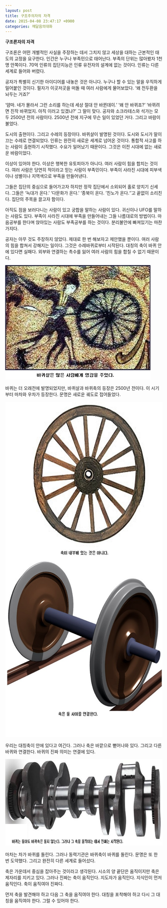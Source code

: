 ```yaml
---
layout: post
title: 구조주의자의 자격
date: 2015-04-08 23:47:17 +0900
categories: 깨달음의대화
---
```

**구조론자의 자격** 

  


구조론은 어떤 개별적인 사실을 주장하는 데서 그치지 않고 세상을 대하는 근본적인 태도의 교정을 요구한다. 인간은 누구나 부족민으로 태어난다. 부족의 단위는 많아봤자 1천 명 안쪽이다. 70억 인류의 집단지능은 인류 유전자의 설계에 없는 것이다. 인류는 다른 세계로 들어와 버렸다. 

  


공자가 특별히 신기한 아이디어를 내놓은 것은 아니다. 누구나 할 수 있는 말을 우직하게 밀어붙인 것이다. 필자가 이곳저곳을 떠돌 때 여러 사람에게 물어보았다. ‘왜 전두환을 놔두는 거죠?’ 

  


‘얌마. 네가 몰라서 그런 소리를 하는데 세상 절대 안 바뀐데이.’ ‘왜 안 바뀌죠?’ ‘바뀌려면 진작 바뀌었지. 아직 이러고 있겠냐?’ 그 말이 맞다. 공자와 소크라테스와 석가는 모두 2500년 전의 사람이다. 2500년 전에 지구에 무슨 일이 있었던 거다. 그리고 바람이 불었다. 

  


도시의 출현이다. 그리고 수레의 등장이다. 바퀴살이 발명된 것이다. 도시와 도시가 말이 끄는 수레로 연결되었다. 인류는 완전히 새로운 세계로 넘어온 것이다. 통합적 사고를 하는 사람이 출현하기 시작했다. 수요가 일어났기 때문이다. 그것은 이전 시대에 없는 새로운 바람이었다. 

  


이상이 있어야 한다. 이상은 행복한 유토피아가 아니다. 여러 사람이 힘을 합치는 것이다. 여러 사람은 당연히 적이라고 믿는 사람이 부족민이다. 부족이 사라진 시대에 피부색이나 성별이나 지역색으로 부족을 만들어낸다. 

  


그들은 집단의 중심으로 들어가고자 하지만 정작 집단에서 소외되어 홀로 양치기 신세다. 그들은 ‘늑대가 온다.’ ‘다문화가 온다.’ ‘종북이 온다. ’친노가 온다.‘’고 끝없이 소리친다. 집단의 주목을 끌고자 함이다. 

  


아직도 점을 보러다니는 사람이 있고 궁합을 말하는 사람이 있다. 귀신이나 UFO를 말하는 사람도 있다. 부족이 사라진 시대에 부족을 만들어내는 그들 나름대로의 방법이다. 마음공부를 한다며 앉아있는 사람도 부족공부를 하는 것이다. 분리불안에 빠져있기는 마찬가지다. 

  


공자는 아무 것도 주장하지 않았다. 제대로 한 번 해보자고 제안했을 뿐이다. 여러 사람의 힘을 합쳐서 강해지는 일이다. 그것은 수레바퀴로부터 시작된다. 대칭의 축이 바퀴 안에 있다면 실패다. 외부와 연결하는 촉수를 잃어 여러 사람의 힘을 합칠 수 없기 때문이다. 

  


<img src="files/attach/images/198/596/579/26.jpg" alt="26.jpg" width="466" height="366" />

  


바퀴는 더 오래전에 발명되었지만, 바퀴살과 바퀴축의 등장은 2500년 전이다. 이 시기부터 마차와 우차가 등장한다. 문명은 새로운 궤도로 접어들었다.

  


<img src="files/attach/images/198/596/579/27.jpg" alt="27.jpg" width="631" height="1073" />

우리는 대칭축이 안에 있다고 여긴다. 그러나 축은 바깥으로 뻗어나와 있다. 그리고 다른 바퀴와 연결한다. 바퀴의 진짜 의미는 연결에 있다.

  


  



<img src="files/attach/images/198/596/579/28.jpeg" alt="28.jpeg" width="764" height="278" />   


  


마차는 차가 바퀴를 돌린다. 그러나 동력기관은 바퀴축이 바퀴를 돌린다. 문명은 또 한 번 도약했다. 그리고 완전히 다른 세계로 들어섰다.

  


축은 가운데서 중심을 잡아주는 것이라고 생각된다. 시소의 양 끝단은 움직이지만 축은 제자리를 지키고 있다. 그러나 진짜는 축이 움직인다. 지도자가 움직인다. 지식인이 먼저 움직인다. 축이 움직여야 진짜다.

  


먼저 축을 발견해야 하고 다음 그 축을 움직여야 한다. 대칭을 포착해야 하고 다시 그 대칭을 움직여야 한다. 그럴 수 있어야 한다.